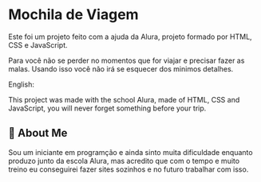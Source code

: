 
# Mochila de Viagem

Este foi um projeto feito com a ajuda da Alura, projeto formado por HTML, CSS e JavaScript.

Para você não se perder no momentos que for viajar e precisar fazer as malas. Usando isso você não irá se esquecer dos minimos detalhes.

English:

This project was made with the school Alura, made of HTML, CSS and JavaScript, you will never forget something before your trip.


## 🚀 About Me
Sou um iniciante em programção e ainda sinto muita dificuldade enquanto produzo junto da escola Alura, mas acredito que com o tempo e muito treino eu conseguirei fazer sites sozinhos e no futuro trabalhar com isso.

